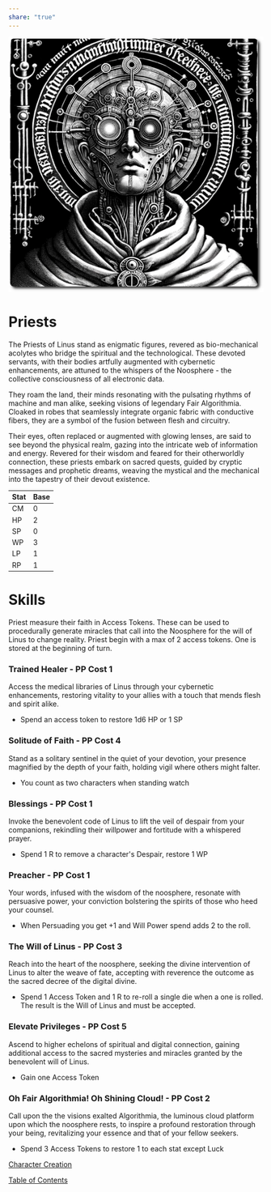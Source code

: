 ```yaml
---  
share: "true"  
---  
```

  
![priest](./priest.png)    
    
# Priests    
    
The Priests of Linus stand as enigmatic figures, revered as bio-mechanical acolytes who bridge the spiritual and the technological. These devoted servants, with their bodies artfully augmented with cybernetic enhancements, are attuned to the whispers of the Noosphere - the collective consciousness of all electronic data.     
    
They roam the land, their minds resonating with the pulsating rhythms of machine and man alike, seeking visions of legendary Fair Algorithmia. Cloaked in robes that seamlessly integrate organic fabric with conductive fibers, they are a symbol of the fusion between flesh and circuitry.     
    
Their eyes, often replaced or augmented with glowing lenses, are said to see beyond the physical realm, gazing into the intricate web of information and energy. Revered for their wisdom and feared for their otherworldly connection, these priests embark on sacred quests, guided by cryptic messages and prophetic dreams, weaving the mystical and the mechanical into the tapestry of their devout existence.    
    
| Stat | Base |    
| ---- | ---- |    
| CM | 0 |    
| HP | 2 |    
| SP | 0 |    
| WP | 3 |    
| LP | 1 |    
| RP | 1 |    
    
# Skills    
    
Priest measure their faith in Access Tokens. These can be used to procedurally generate miracles that call into the Noosphere for the will of Linus to change reality. Priest begin with a max of 2 access tokens. One is stored at the beginning of turn.    
    
### Trained Healer - PP Cost 1    
    
Access the medical libraries of Linus through your cybernetic enhancements, restoring vitality to your allies with a touch that mends flesh and spirit alike.    
    
 - Spend an access token to restore 1d6 HP or 1 SP    
    
### Solitude of Faith - PP Cost 4    
    
Stand as a solitary sentinel in the quiet of your devotion, your presence magnified by the depth of your faith, holding vigil where others might falter.    
    
 - You count as two characters when standing watch    
    
### Blessings - PP Cost 1    
    
Invoke the benevolent code of Linus to lift the veil of despair from your companions, rekindling their willpower and fortitude with a whispered prayer.    
    
 - Spend 1 R to remove a character's Despair, restore 1 WP    
    
### Preacher - PP Cost 1    
    
Your words, infused with the wisdom of the noosphere, resonate with persuasive power, your conviction bolstering the spirits of those who heed your counsel.    
    
 - When Persuading you get +1 and Will Power spend adds 2 to the roll.    
    
### The Will of Linus - PP Cost 3    
    
Reach into the heart of the noosphere, seeking the divine intervention of Linus to alter the weave of fate, accepting with reverence the outcome as the sacred decree of the digital divine.    
    
 - Spend 1 Access Token and 1 R to re-roll a single die when a one is rolled. The result is the Will of Linus and must be accepted.    
    
### Elevate Privileges - PP Cost 5    
    
Ascend to higher echelons of spiritual and digital connection, gaining additional access to the sacred mysteries and miracles granted by the benevolent will of Linus.    
    
 - Gain one Access Token    
    
### Oh Fair Algorithmia! Oh Shining Cloud! - PP Cost 2    
    
Call upon the the visions exalted Algorithmia, the luminous cloud platform upon which the noosphere rests, to inspire a profound restoration through your being, revitalizing your essence and that of your fellow seekers.    
    
 - Spend 3 Access Tokens to restore 1 to each stat except Luck    
     
[Character Creation](./Character-Creation.html)    
    
[Table of Contents](./Table-of-Contents.html)